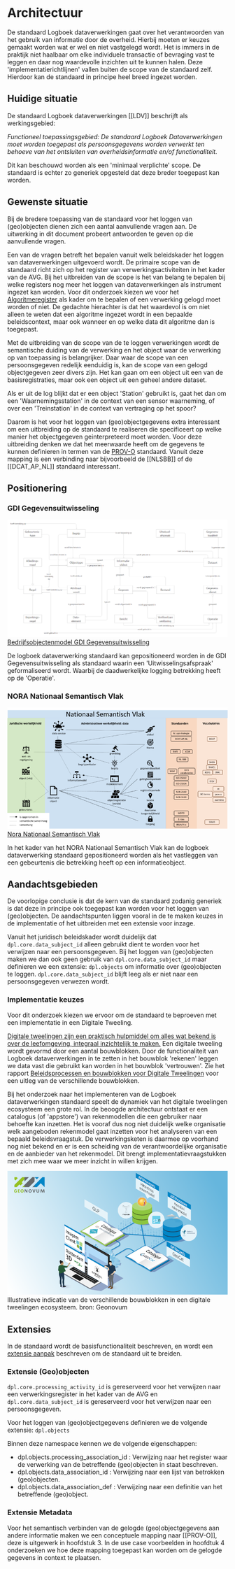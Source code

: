 # Architectuur

De standaard Logboek dataverwerkingen gaat over het verantwoorden van het gebruik van informatie door de overheid. Hierbij moeten er keuzes gemaakt worden wat er wel en niet vastgelegd wordt. Het is immers in de praktijk niet haalbaar om elke individuele transactie of bevraging vast te leggen en daar nog waardevolle inzichten uit te kunnen halen. Deze 'implementatierichtlijnen' vallen buiten de scope van de standaard zelf. Hierdoor kan de standaard in principe heel breed ingezet worden.

## Huidige situatie

De standaard Logboek dataverwerkingen [[LDV]] beschrijft als werkingsgebied:

*Functioneel toepassingsgebied: De standaard Logboek Dataverwerkingen moet worden toegepast als persoonsgegevens worden verwerkt ten behoeve van het ontsluiten van overheidsinformatie en/of functionaliteit.*

Dit kan beschouwd worden als een 'minimaal verplichte' scope.
De standaard is echter zo generiek opgesteld dat deze breder toegepast kan worden.

## Gewenste situatie

Bij de bredere toepassing van de standaard voor het loggen van (geo)objecten dienen zich een aantal aanvullende vragen aan. De uitwerking in dit document probeert antwoorden te geven op die aanvullende vragen.

Een van de vragen betreft het bepalen vanuit welk beleidskader het loggen van dataverwerkingen uitgevoerd wordt. De primaire scope van de standaard richt zich op het register van verwerkingsactiviteiten in het kader van de AVG. Bij het uitbreiden van de scope is het van belang te bepalen bij welke registers nog meer het loggen van dataverwerkingen als instrument ingezet kan worden. Voor dit onderzoek kiezen we voor het [Algoritmeregister](https://algoritmes.overheid.nl/nl) als kader om te bepalen of een verwerking gelogd moet worden of niet. De gedachte hierachter is dat het waardevol is om niet alleen te weten dat een algoritme ingezet wordt in een bepaalde beleidscontext, maar ook wanneer en op welke data dit algoritme dan is toegepast.

Met de uitbreiding van de scope van de te loggen verwerkingen wordt de semantische duiding van de verwerking en het object waar de verwerking op van toepassing is belangrijker. Daar waar de scope van een persoonsgegeven redelijk eenduidig is, kan de scope van een gelogd objectgegeven zeer divers zijn. Het kan gaan om een object uit een van de basisregistraties, maar ook een object uit een geheel andere dataset.

<aside class='example'><!-- markdownlint-disable-line -->
Als er uit de log blijkt dat er een object 'Station' gebruikt is, gaat het dan om een 'Waarnemingsstation' in de context van een sensor waarneming, of over een 'Treinstation' in de context van vertraging op het spoor?
</aside><!-- markdownlint-disable-line -->

Daarom is het voor het loggen van (geo)objectgegevens extra interessant om een uitbreiding op de standaard te realiseren die specificeert op welke manier het objectgegeven geinterpreteerd moet worden. Voor deze uitbreiding denken we dat het meerwaarde heeft om de gegevens te kunnen definieren in termen van de [PROV-O](https://www.w3.org/TR/prov-o/) standaard. Vanuit deze mapping is een verbinding naar bijvoorbeeld de  [[NLSBB]] of de [[DCAT_AP_NL]] standaard interessant.

## Positionering

### GDI Gegevensuitwisseling

![GDI Gegevensuitwisseling Bedrijfsobjectenmodel](./respec/media/gdi-gegevensuitwisseling-bedrijfsobjectenmodel.png)
[Bedrijfsobjectenmodel GDI Gegevensuitwisseling](https://minbzk.github.io/gdi-gegevensuitwisseling/?view=id-efc531031d114860a309f6eeacdad289)

De logboek dataverwerking standaard kan gepositioneerd worden in de GDI Gegevensuitwisseling als standaard waarin een 'Uitwisselingsafspraak' geformaliseerd wordt. Waarbij de daadwerkelijke logging betrekking heeft op de 'Operatie'.

### NORA Nationaal Semantisch Vlak

![Nora Nationaal Semantisch Vlak](./respec/media/Nora-Nationaal_semantisch_vlak.png)
[Nora Nationaal Semantisch Vlak](https://www.noraonline.nl/wiki/Nationaal_Semantisch_Vlak)

In het kader van het NORA Nationaal Semantisch Vlak kan de logboek dataverwerking standaard gepositioneerd worden als het vastleggen van een gebeurtenis die betrekking heeft op een informatieobject.

## Aandachtsgebieden

De voorlopige conclusie is dat de kern van de standaard zodanig generiek is dat deze in principe ook toegepast kan worden voor het loggen van (geo)objecten.
De aandachtspunten liggen vooral in de te maken keuzes in de implementatie of het uitbreiden met een extensie voor inzage.

<aside class="note">

Vanuit het juridisch beleidskader wordt duidelijk dat `dpl.core.data_subject_id` alleen gebruikt dient te worden voor het verwijzen naar een persoonsgegeven. Bij het loggen van (geo)objecten maken we dan ook geen gebruik van `dpl.core.data_subject_id` maar definieren we een extensie: `dpl.objects` om informatie over (geo)objecten te loggen. `dpl.core.data_subject_id` blijft leeg als er niet naar een persoonsgegeven verwezen wordt.
</aside>

### Implementatie keuzes

Voor dit onderzoek kiezen we ervoor om de standaard te beproeven met een implementatie in een Digitale Tweeling.

[Digitale tweelingen zijn een praktisch hulpmiddel om alles wat bekend is over de leefomgeving, integraal inzichtelijk te maken.](https://www.geonovum.nl/themas/digital-twins) Een digitale tweeling wordt gevormd door een aantal bouwblokken. Door de functionaliteit van Logboek dataverwerkingen in te zetten in het bouwblok 'rekenen' leggen we data vast die gebruikt kan worden in het bouwblok 'vertrouwen'. Zie het rapport [Beleidsprocessen en bouwblokken voor Digitale Tweelingen](https://www.geonovum.nl/uploads/documents/Eindrapport%20Advies%20Beleid%20en%20Digital%20Twins%20-%20provincie%20Utrecht%20v1.3d.pdf) voor een uitleg van de verschillende bouwblokken.

Bij het onderzoek naar het implementeren van de Logboek dataverwerkingen standaard speelt de dynamiek van het digitale tweelingen ecosysteem een grote rol. In de beoogde architectuur ontstaat er een catalogus (of 'appstore') van rekenmodellen die een gebruiker naar behoefte kan inzetten. Het is vooraf dus nog niet duidelijk welke organisatie welk aangeboden rekenmodel gaat inzetten voor het analyseren van een bepaald beleidsvraagstuk. De verwerkingsketen is daarmee op voorhand nog niet bekend en er is een scheiding van de verantwoordelijke organisatie en de aanbieder van het rekenmodel. Dit brengt implementatievraagstukken met zich mee waar we meer inzicht in willen krijgen.

![Dynamiek in Digitaal Tweelingen Ecosysteem](./respec/media/Front-Backend_achtergrond.png)
Illustratieve indicatie van de verschillende bouwblokken in een digitale tweelingen ecosysteem. bron: Geonovum


## Extensies

In de standaard wordt de basisfunctionaliteit beschreven, en wordt een [extensie aanpak](https://logius-standaarden.github.io/logboek-dataverwerkingen/#extensies) beschreven om de standaard uit te breiden. 

### Extensie (Geo)objecten

`dpl.core.processing_activity_id` is gereserveerd voor het verwijzen naar een verwerkingsregister in het kader van de AVG en `dpl.core.data_subject_id` is gereserveerd voor het verwijzen naar een persoonsgegeven.

Voor het loggen van (geo)objectgegevens definieren we de volgende extensie:
`dpl.objects`

Binnen deze namespace kennen we de volgende eigenschappen:

- dpl.objects.processing_association_id : Verwijzing naar het register waar de verwerking van de betreffende (geo)objecten in staat beschreven.
- dpl.objects.data_association_id : Verwijzing naar een lijst van betrokken (geo)objecten.
- dpl.objects.data_association_def : Verwijzing naar een definitie van het betreffende (geo)object.


### Extensie Metadata

Voor het semantisch verbinden van de gelogde (geo)objectgegevens aan andere informatie maken we een conceptuele mapping naar [[PROV-O]], deze is uitgewerk in hoofdstuk 3. In de use case voorbeelden in hoofdtuk 4 onderzoeken we hoe deze mapping toegepast kan worden om de gelogde gegevens in context te plaatsen.
